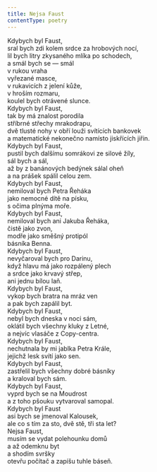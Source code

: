 ```yaml
---
title: Nejsa Faust
contentType: poetry
---
```


<section>

Kdybych byl Faust,  
sral bych zdi kolem srdce za hrobových nocí,  
lil bych litry zkysaného mlíka po schodech,  
a smál bych se — smál  
v rukou vraha  
vyřezané masce,  
v rukavicích z jelení kůže,  
v hroším rozmaru,  
koulel bych otrávené slunce.  
Kdybych byl Faust,  
tak by má znalost porodila  
stříbrné střechy mrakodrapu,  
dvě tlusté nohy v obří louži svítících bankovek  
a matematické nekonečno namísto jiskřících jiřin.  
Kdybych byl Faust,  
pustil bych dalšímu somrákovi ze silové žíly,  
sál bych a sál,  
až by z banánových bedýnek sálal oheň  
a na prášek spálil celou zem.  
Kdybych byl Faust,  
nemiloval bych Petra Řeháka  
jako nemocné dítě na písku,  
s očima plnýma moře.  
Kdybych byl Faust,  
nemiloval bych ani Jakuba Řeháka,  
čistě jako zvon,  
modře jako směšný protipól  
básníka Benna.  
Kdybych byl Faust,  
nevyčaroval bych pro Darinu,  
když hlavu má jako rozpálený plech  
a srdce jako krvavý střep,  
ani jednu bílou laň.  
Kdybych byl Faust,  
vykop bych bratra na mráz ven  
a pak bych zapálil byt.  
Kdybych byl Faust,  
nebyl bych dneska v noci sám,  
oklátil bych všechny kluky z Letné,  
a nejvíc vlasáče z Copy-centra.  
Kdybych byl Faust,  
nechutnala by mi jablka Petra Krále,  
jejichž lesk svítí jako sen.  
Kdybych byl Faust,  
zastřelil bych všechny dobré básníky  
a kraloval bych sám.  
Kdybych byl Faust,  
vyprd bych se na Moudrost  
a z toho pšouku vytvaroval samopal.  
Kdybych byl Faust  
asi bych se jmenoval Kalousek,  
ale co s tím za sto, dvě stě, tři sta let?  
Nejsa Faust,  
musím se vydat polehounku domů  
a až odemknu byt  
a shodím svršky  
otevřu počítač a zapíšu tuhle báseň.

</section>
